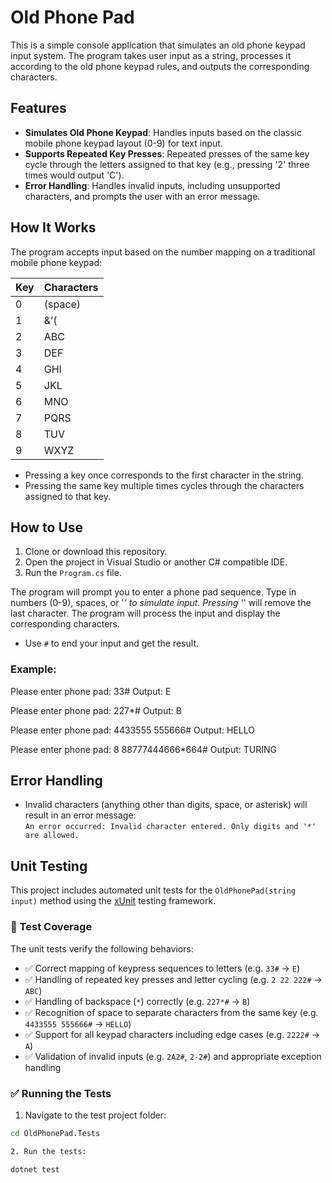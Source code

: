 # Old Phone Pad

This is a simple console application that simulates an old phone keypad input system. The program takes user input as a string, processes it according to the old phone keypad rules, and outputs the corresponding characters.

## Features

- **Simulates Old Phone Keypad**: Handles inputs based on the classic mobile phone keypad layout (0-9) for text input.
- **Supports Repeated Key Presses**: Repeated presses of the same key cycle through the letters assigned to that key (e.g., pressing '2' three times would output 'C').
- **Error Handling**: Handles invalid inputs, including unsupported characters, and prompts the user with an error message.

## How It Works

The program accepts input based on the number mapping on a traditional mobile phone keypad:

| Key | Characters        |
|-----|-------------------|
| 0   | (space)           |
| 1   | &’(               |
| 2   | ABC               |
| 3   | DEF               |
| 4   | GHI               |
| 5   | JKL               |
| 6   | MNO               |
| 7   | PQRS              |
| 8   | TUV               |
| 9   | WXYZ              |

- Pressing a key once corresponds to the first character in the string.
- Pressing the same key multiple times cycles through the characters assigned to that key.

## How to Use

1. Clone or download this repository.
2. Open the project in Visual Studio or another C# compatible IDE.
3. Run the `Program.cs` file.

The program will prompt you to enter a phone pad sequence. Type in numbers (0-9), spaces, or '*' to simulate input. Pressing '*' will remove the last character. The program will process the input and display the corresponding characters.

- Use `#` to end your input and get the result.

### Example:

Please enter phone pad: 33#
Output: E

Please enter phone pad: 227*#
Output: B

Please enter phone pad: 4433555 555666#
Output: HELLO

Please enter phone pad: 8 88777444666*664#
Output: TURING

## Error Handling

- Invalid characters (anything other than digits, space, or asterisk) will result in an error message:  
  `An error occurred: Invalid character entered. Only digits and '*' are allowed.`

## Unit Testing

This project includes automated unit tests for the `OldPhonePad(string input)` method using the [xUnit](https://xunit.net/) testing framework.

### 🧪 Test Coverage

The unit tests verify the following behaviors:

- ✅ Correct mapping of keypress sequences to letters (e.g. `33#` → `E`)
- ✅ Handling of repeated key presses and letter cycling (e.g. `2 22 222#` → `ABC`)
- ✅ Handling of backspace (`*`) correctly (e.g. `227*#` → `B`)
- ✅ Recognition of space to separate characters from the same key (e.g. `4433555 555666#` → `HELLO`)
- ✅ Support for all keypad characters including edge cases (e.g. `2222#` → `A`)
- ✅ Validation of invalid inputs (e.g. `2A2#`, `2-2#`) and appropriate exception handling

### ✅ Running the Tests

1. Navigate to the test project folder:

```bash
cd OldPhonePad.Tests

2. Run the tests:

dotnet test
